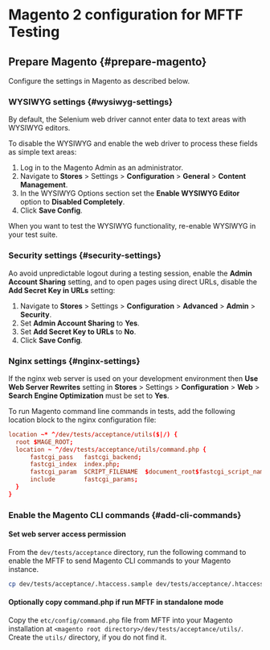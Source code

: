 # Magento 2 configuration for MFTF Testing

## Prepare Magento {#prepare-magento}

Configure the settings in Magento as described below.

### WYSIWYG settings {#wysiwyg-settings}

By default, the Selenium web driver cannot enter data to text areas with WYSIWYG editors.

To disable the WYSIWYG and enable the web driver to process these fields as simple text areas:

1. Log in to the Magento Admin as an administrator.
1. Navigate to **Stores** > Settings > **Configuration** > **General** > **Content Management**.
1. In the WYSIWYG Options section set the **Enable WYSIWYG Editor** option to **Disabled Completely**.
1. Click **Save Config**.

<div class="bs-callout bs-callout-tip">
When you want to test the WYSIWYG functionality, re-enable WYSIWYG in your test suite.
</div>

### Security settings {#security-settings}

Ao avoid unpredictable logout during a testing session, enable the **Admin Account Sharing** setting, and to open pages using direct URLs, disable the **Add Secret Key in URLs** setting:

1. Navigate to **Stores** > Settings > **Configuration** > **Advanced** > **Admin** > **Security**.
1. Set **Admin Account Sharing** to **Yes**.
1. Set **Add Secret Key to URLs** to **No**.
1. Click **Save Config**.

### Nginx settings {#nginx-settings}

If the nginx web server is used on your development environment then **Use Web Server Rewrites** setting in **Stores** > Settings > **Configuration** > **Web** > **Search Engine Optimization** must be set to **Yes**.

To run Magento command line commands in tests, add the following location block to the nginx configuration file:

```conf
location ~* ^/dev/tests/acceptance/utils($|/) {
  root $MAGE_ROOT;
  location ~ ^/dev/tests/acceptance/utils/command.php {
      fastcgi_pass   fastcgi_backend;
      fastcgi_index  index.php;
      fastcgi_param  SCRIPT_FILENAME  $document_root$fastcgi_script_name;
      include        fastcgi_params;
  }
}
```

### Enable the Magento CLI commands {#add-cli-commands}

#### Set web server access permission

From the `dev/tests/acceptance` directory, run the following command to enable the MFTF to send Magento CLI commands to your Magento instance.

 ```bash
cp dev/tests/acceptance/.htaccess.sample dev/tests/acceptance/.htaccess
```

#### Optionally copy command.php if run MFTF in standalone mode

Copy the `etc/config/command.php` file from MFTF into your Magento installation at `<magento root directory>/dev/tests/acceptance/utils/`.
Create the `utils/` directory, if you do not find it.

<!-- Link definitions -->

[magento_install_composer]: https://devdocs.magento.com/guides/v2.3/install-gde/composer.html
[magento_install_git]: https://devdocs.magento.com/guides/v2.3/install-gde/prereq/dev_install.html
